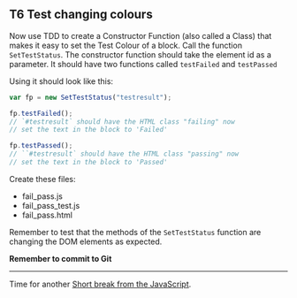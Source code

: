 ## T6 Test changing colours

Now use TDD to create a Constructor Function (also called a Class) that makes it easy to set the Test Colour of a block. Call the function `SetTestStatus`. The constructor function should take the element id as a parameter. It should have two functions called `testFailed` and `testPassed`

Using it should look like this:

```javascript
var fp = new SetTestStatus("testresult");

fp.testFailed();
// `#testresult` should have the HTML class "failing" now
// set the text in the block to 'Failed'

fp.testPassed();
// ``#testresult` should have the HTML class "passing" now
// set the text in the block to 'Passed'
```

Create these files:

* fail_pass.js
* fail_pass_test.js
* fail_pass.html

Remember to test that the methods of the `SetTestStatus` function are changing the DOM elements as expected.

**Remember to commit to Git**

---

Time for another [Short break from the JavaScript](lets_code.md#short-break-from-the-javascript-1).

